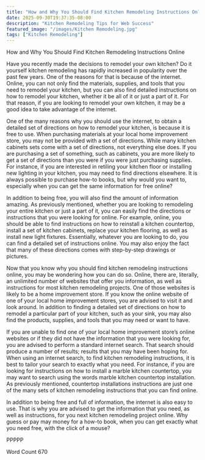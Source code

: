 ```yaml
---
title: "How and Why You Should Find Kitchen Remodeling Instructions Online"
date: 2025-09-30T19:37:35-08:00
description: "Kitchen Remodeling Tips for Web Success"
featured_image: "/images/Kitchen Remodeling.jpg"
tags: ["Kitchen Remodeling"]
---
```


How and Why You Should Find Kitchen Remodeling Instructions Online

Have you recently made the decisions to remodel your own kitchen?  Do it yourself kitchen remodeling has rapidly increased in popularity over the past few years. One of the reasons for that is because of the internet.  Online, you can not only find the materials, supplies, and tools that you need to remodel your kitchen, but you can also find detailed instructions on how to remodel your kitchen, whether it be all of it or just a part of it. For that reason, if you are looking to remodel your own kitchen, it may be a good idea to take advantage of the internet.  

One of the many reasons why you should use the internet, to obtain a detailed set of directions on how to remodel your kitchen, is because it is free to use.  When purchasing materials at your local home improvement store, you may not be provided with a set of directions.  While many kitchen cabinets sets come with a set of directions, not everything else does.  If you are purchasing a set of something, such as cabinets, you are more likely to get a set of directions than you were if you were just purchasing supplies. For instance, if you are interested in retiling your kitchen floor or installing new lighting in your kitchen, you may need to find directions elsewhere.  It is always possible to purchase how-to books, but why would you want to, especially when you can get the same information for free online?

In addition to being free, you will also find the amount of information amazing.  As previously mentioned, whether you are looking to remodeling your entire kitchen or just a part of it, you can easily find the directions or instructions that you were looking for online.  For example, online, you should be able to find instructions on how to reinstall a kitchen countertop, install a set of kitchen cabinets, replace your kitchen flooring, as well as install new light fixtures. Essentially, whatever you are looking to do, you can find a detailed set of instructions online. You may also enjoy the fact that many of these directions comes with step-by-step drawings or pictures.  

Now that you know why you should find kitchen remodeling instructions online, you may be wondering how you can do so.  Online, there are, literally, an unlimited number of websites that offer you information, as well as instructions for most kitchen remodeling projects. One of those websites is likely to be a home improvement store. If you know the online website of one of your local home improvement stores, you are advised to visit it and look around. In addition to finding a detailed set of directions on how to remodel a particular part of your kitchen, such as your sink, you may also find the products, supplies, and tools that you may need or want to have.

If you are unable to find one of your local home improvement store’s online websites or if they did not have the information that you were looking for, you are advised to perform a standard internet search. That search should produce a number of results; results that you may have been hoping for.  When using an internet search, to find kitchen remodeling instructions, it is best to tailor your search to exactly what you need. For instance, if you are looking for instructions on how to install a marble kitchen countertop, you may want to search using the words marble kitchen countertop installation. As previously mentioned, countertop installations instructions are just one of the many sets of kitchen remodeling instructions that you can find online.

In addition to being free and full of information, the internet is also easy to use. That is why you are advised to get the information that you need, as well as instructions, for you next kitchen remodeling project online. Why guess or pay may money for a how-to book, when you can get exactly what you need free, with the click of a mouse?

PPPPP

Word Count 670

